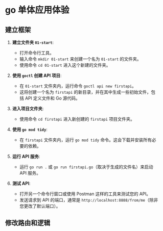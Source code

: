 # go 单体应用体验


## 建立框架

1. **建立文件夹 `01-start`**:
   - 打开命令行工具。
   - 输入命令 `mkdir 01-start` 来创建一个名为 `01-start` 的文件夹。
   - 使用命令 `cd 01-start` 进入这个新建的文件夹。

2. **使用 `goctl` 创建 API 项目**:
   - 在 `01-start` 文件夹内，运行命令 `goctl api new firstapi`。
   - 这将创建一个名为 `firstapi` 的新目录，并在其中生成一些初始文件，包括 API 定义文件和 Go 源代码。

3. **进入项目文件夹**:
   - 使用命令 `cd firstapi` 进入新创建的 `firstapi` 项目文件夹。

4. **使用 `go mod tidy`**:
   - 在 `firstapi` 文件夹内，运行 `go mod tidy` 命令。这会下载并安装所有必要的依赖。

5. **运行 API 服务**:
   - 运行 `go run .` 或 `go run firstapi.go`（取决于生成的文件名）来启动 API 服务。

6. **测试 API**:
   - 打开另一个命令行窗口或使用 Postman 这样的工具来测试您的 API。
   - 发送请求到 API 的端口，通常是 `http://localhost:8888/from/me`（除非您更改了默认端口）。


## 修改路由和逻辑